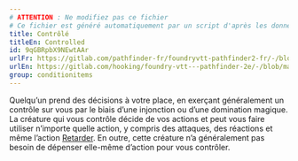 ```yaml
---
# ATTENTION : Ne modifiez pas ce fichier
# Ce fichier est généré automatiquement par un script d'après les données du module Foundry VTT officiel et de sa traduction
title: Contrôlé
titleEn: Controlled
id: 9qGBRpbX9NEwtAAr
urlFr: https://gitlab.com/pathfinder-fr/foundryvtt-pathfinder2-fr/-/blob/master/data/classes/9qGBRpbX9NEwtAAr.htm
urlEn: https://gitlab.com/hooking/foundry-vtt---pathfinder-2e/-/blob/master/packs/data/classes.db/controlled.json
group: conditionitems
---
```

Quelqu’un prend des décisions à votre place, en exerçant généralement un contrôle sur vous par le biais d’une injonction ou d’une domination magique. La créature qui vous contrôle décide de vos actions et peut vous faire utiliser n’importe quelle action, y compris des attaques, des réactions et même l’action [Retarder](../actions/retarder.md). En outre, cette créature n’a généralement pas besoin de dépenser elle-même d’action pour vous contrôler.


